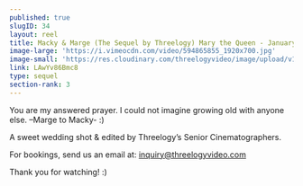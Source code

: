 ```yaml
---
published: true
slugID: 34
layout: reel
title: Macky & Marge (The Sequel by Threelogy) Mary the Queen - January 2015
image-large: 'https://i.vimeocdn.com/video/594865855_1920x700.jpg'
image-small: 'https://res.cloudinary.com/threelogyvideo/image/upload/v1530425894/Marge.jpg'
link: LAwYv86Bmc8
type: sequel
section-rank: 3
---
```

You are my answered prayer. I could not imagine growing old with anyone else.  –Marge to Macky- :) 

A sweet wedding shot & edited by Threelogy’s Senior Cinematographers.

For bookings, send us an email at: inquiry@threelogyvideo.com

Thank you for watching! :)
